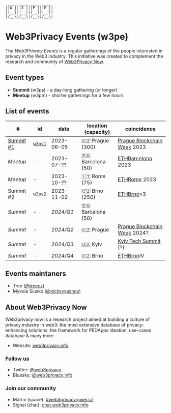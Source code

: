 ```
 ____ ____ ____ ____ 
||W |||3 |||P |||E ||
||__|||__|||__|||__||
|/__\|/__\|/__\|/__\|
```


# Web3Privacy Events (w3pe)

The *Web3Privacy Events* is a regular gatherings of the people interested in privacy in the Web3 industry.
This initiative was created to complement the research and community of [Web3Privacy Now](https://web3privacy.info).

## Event types
* **Summit** (w3ps) - a day-long gathering (or longer)
* **Meetup** (w3pm) - shorter gatherings for a few hours

## List of events

| # | id | date | location (capacity) | coincidence |
| --- | --- | --- | --- | --- |
| [Summit #1](https://prague.web3privacy.info/) | [`w3ps1`](https://github.com/web3privacy/w3ps1) | 2023-06-05 | 🇨🇿 Prague (300) | [Prague Blockchain Week](https://prgblockweek.com/) 2023 | 
| *Meetup* | - | 2023-07-?? | 🇪🇸 Barcelona (50) | [ETHBarcelona](https://ethbarcelona.com/) 2023 |
| *Meetup* | - | 2023-10-?? | 🇮🇹 Rome (75) | [ETHRome](https://ethrome.org/) 2023 |
| Summit #2 | `w3ps2` | 2023-11-02 | 🇨🇿 Brno (250) | [ETHBrno](https://ethbrno.cz/)×3 |
| *Summit* | - | *2024/Q1* | 🇪🇸 Barcelona (50) ||
| *Summit* | - | *2024/Q2* | 🇨🇿 Prague | [Prague Blockchain Week](https://prgblockweek.com/) 2024? |
| *Summit* | - | *2024/Q3* | 🇺🇦 Kyiv | [Kyiv Tech Summit](https://www.kyivtechsummit.com/) (?) |
| *Summit* | - | *2024/Q4* | 🇨🇿 Brno | [ETHBrno](https://ethbrno.cz/)IV |

## Events maintaners

- Tree ([@treecz](https://twitter.com/treecz))
- Mykola Siusko ([@nicksvyaznoy](https://twitter.com/nicksvyaznoy))

## About Web3Privacy Now

Web3privacy now is a research project aimed at building a culture of privacy industry in web3: the most extensive database of privacy-enhancing solutions, the framework for PEDApps ideation, use-cases database & many more.
- Website: [web3privacy.info](http://web3privacy.info/)

### Follow us
- Twitter: [@web3privacy](http://twitter.com/web3privacy)
- Bluesky: [@web3privacy.info](https://staging.bsky.app/profile/web3privacy.info)

### Join our community
- Matrix (space): [#web3privacy:gwei.cz](https://matrix.to/#/#web3privacy:gwei.cz)
- Signal (chat): [chat.web3privacy.info](https://chat.web3privacy.info/)
